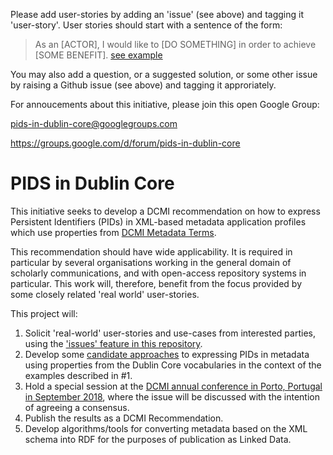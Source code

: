 Please add user-stories by adding an 'issue' (see above) and tagging it 'user-story'. User stories should start with a sentence of the form:

> As an [ACTOR], I would like to [DO SOMETHING] in order to achieve [SOME BENEFIT].
[see example](https://github.com/dcmi/pids_in_dc/issues/1)

You may also add a question, or a suggested solution, or some other issue by raising a Github issue (see above) and tagging it approriately.

For annoucements about this initiative, please join this open Google Group:

pids-in-dublin-core@googlegroups.com

https://groups.google.com/d/forum/pids-in-dublin-core

# PIDS in Dublin Core

This initiative seeks to develop a DCMI recommendation on how to express Persistent Identifiers (PIDs) in XML-based metadata application profiles which use properties from [DCMI Metadata Terms](http://www.dublincore.org/documents/dcmi-terms/).

This recommendation should have wide applicability. It is required in particular by several organisations working in the general domain of scholarly communications, and with open-access repository systems in particular. This work will, therefore, benefit from the focus provided by some closely related 'real world' user-stories.

This project will:

1. Solicit 'real-world' user-stories and use-cases from interested parties, using the ['issues' feature in this repository](https://github.com/dcmi/pids_in_dc/issues).
2. Develop some [candidate approaches](/proposal/The_Association_of_Persistent_Identifiers_with_Literals_in_XML-formatted_Metadata_using_Dublin.md) to expressing PIDs in metadata using properties from the Dublin Core vocabularies in the context of the examples described in #1.
3. Hold a special session at the [DCMI annual conference in Porto, Portugal in September 2018](http://www.dublincore.org/conference/2018/), where the issue will be discussed with the intention of agreeing a consensus.
4. Publish the results as a DCMI Recommendation.
5. Develop algorithms/tools for converting metadata based on the XML schema into RDF for the purposes of publication as Linked Data.
